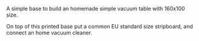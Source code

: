 A simple base to build an homemade simple vacuum table with 160x100 size.

On top of this printed base put a common EU standard size stripboard, and connect an home vacuum cleaner.
